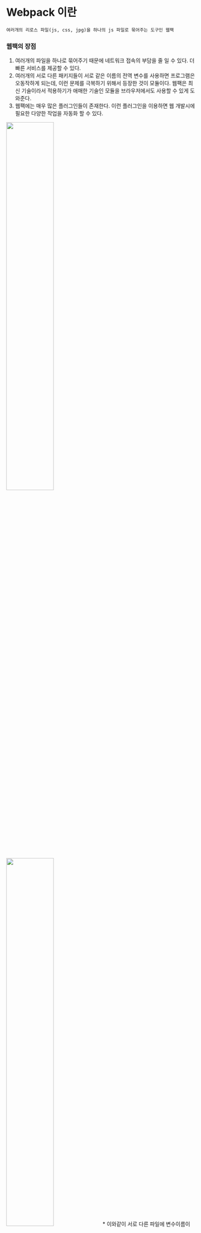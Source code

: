 # Webpack 이란
    여러개의 리로스 파일(js, css, jpg)을 하나의 js 파일로 묶어주는 도구인 웹팩

### 웹팩의 장점
1. 여러개의 파일을 하나로 묶어주기 때문에 네트워크 접속의 부담을 줄 일 수 있다. 더 빠른 서비스를 제공할 수 있다.
2. 여러개의 서로 다른 패키지들이 서로 같은 이름의 전역 변수를 사용하면 프로그램은 오동작하게 되는데, 이런 문제를
극복하기 위해서 등장한 것이 모듈이다. 웹팩은 최신 기술이라서 적용하기가 애매한 기술인 모듈을 브라우저에서도 사용할 수 있게 도와준다.
3. 웹팩에는 매우 많은 플러그인들이 존재한다. 이런 플러그인을 이용하면 웹 개발시에 필요한 다양한 작업을 자동화 할 수 있다.


<img src=https://user-images.githubusercontent.com/83282953/180798684-d0d736a4-2f58-41b6-ab69-85e1546e3d08.png width=50% height=50%> 
<img src=https://user-images.githubusercontent.com/83282953/180798483-6976d690-f9c5-4c6d-b842-29b13d207dd3.png width=50% height=50%>
* 이와같이 서로 다른 파일에 변수이름이 같아서 나중에 선언한 world.js가 기존에 있던 변수를 덮어 쓰게 된다.

* 이런 문제를 극복하기 위한 개념이 모듈이다. 모듈에 대한 기능이 최신 브라우저에는 탑재 되어있다.

### 모듈
index.html
        <head>
            <!-- <script src="./source/hello.js"></script>
            <script src="./source/world.js"></script> -->
        </head>
        <body>
            <h1>Hello, Webpack</h1>
            <div id="root"></div>
            <script type="module">
                import './source/hello.js';
                import './source/world.js';
                document.querySelector('#root').innerHTML = word;
            </script>
        </body>
